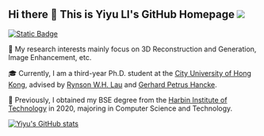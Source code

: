 ## Hi there 👋 This is Yiyu LI's GitHub Homepage ![](https://komarev.com/ghpvc/?username=yiyulics)

[![Static Badge](https://img.shields.io/badge/EMail_Me-yiyuli.cs%40gmail.com-%2342a7f5)](mailto:yiyuli.cs@gmail.com)


:high_brightness:  My research interests mainly focus on 3D Reconstruction and Generation, Image Enhancement, etc.

:mortar_board:  Currently, I am a third-year Ph.D. student at the [City University of Hong Kong](https://www.cityu.edu.hk/), advised by [Rynson W.H. Lau](https://www.cs.cityu.edu.hk/~rynson/) and [Gerhard Petrus Hancke](https://scholars.cityu.edu.hk/en/persons/gerhard-petrus-hancke(9e59c8eb-ba32-4075-97f7-e44e82367742).html).

:scroll:  Previously, I obtained my BSE degree from the [Harbin Institute of Technology](http://hit.edu.cn/) in 2020, majoring in Computer Science and Technology.

[![Yiyu's GitHub stats](https://github-readme-stats.vercel.app/api?username=yiyulics)](https://github.com/anuraghazra/github-readme-stats)



<!--
**yiyulics/yiyulics** is a ✨ _special_ ✨ repository because its `README.md` (this file) appears on your GitHub profile.

Here are some ideas to get you started:

- 🔭 I’m currently working on ...
- 🌱 I’m currently learning ...
- 👯 I’m looking to collaborate on ...
- 🤔 I’m looking for help with ...
- 💬 Ask me about ...
- 📫 How to reach me: ...
- 😄 Pronouns: ...
- ⚡ Fun fact: ...
-->
